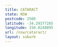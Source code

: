 ```yaml
---
title: CATARACT
state: NSW
postcode: 2560
latitude: -34.29377285
longitude: 150.8248095
url: /nsw/cataract/
layout: suburb
---
```

